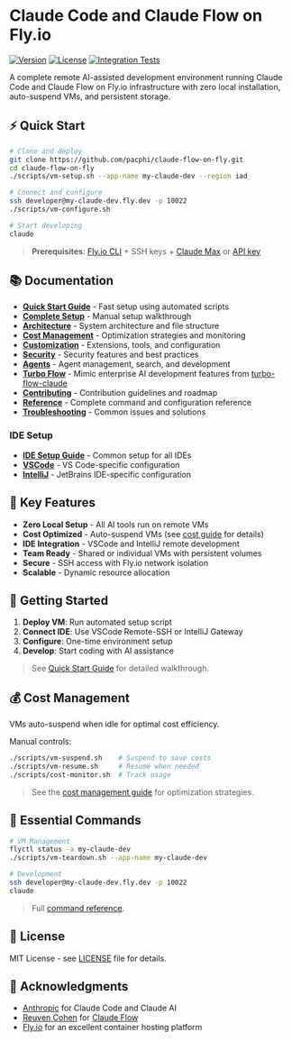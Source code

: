 # Claude Code and Claude Flow on Fly.io

[![Version](https://img.shields.io/github/v/release/pacphi/claude-flow-on-fly?include_prereleases)](https://github.com/pacphi/claude-flow-on-fly/releases)
[![License](https://img.shields.io/github/license/pacphi/claude-flow-on-fly)](LICENSE)
[![Integration Tests](https://github.com/pacphi/claude-flow-on-fly/actions/workflows/integration.yml/badge.svg)](https://github.com/pacphi/claude-flow-on-fly/actions/workflows/integration.yml)

A complete remote AI-assisted development environment running Claude Code and Claude Flow on Fly.io infrastructure
with zero local installation, auto-suspend VMs, and persistent storage.

## ⚡ Quick Start

```bash
# Clone and deploy
git clone https://github.com/pacphi/claude-flow-on-fly.git
cd claude-flow-on-fly
./scripts/vm-setup.sh --app-name my-claude-dev --region iad

# Connect and configure
ssh developer@my-claude-dev.fly.dev -p 10022
./scripts/vm-configure.sh

# Start developing
claude
```

> **Prerequisites**: [Fly.io CLI](https://fly.io/docs/flyctl/install/) + SSH keys +
[Claude Max](https://www.anthropic.com/max) or [API key](https://console.anthropic.com/settings/keys)

## 📚 Documentation

- **[Quick Start Guide](docs/QUICKSTART.md)** - Fast setup using automated scripts
- **[Complete Setup](docs/SETUP.md)** - Manual setup walkthrough
- **[Architecture](docs/ARCHITECTURE.md)** - System architecture and file structure
- **[Cost Management](docs/COST_MANAGEMENT.md)** - Optimization strategies and monitoring
- **[Customization](docs/CUSTOMIZATION.md)** - Extensions, tools, and configuration
- **[Security](docs/SECURITY.md)** - Security features and best practices
- **[Agents](docs/AGENTS.md)** - Agent management, search, and development
- **[Turbo Flow](docs/TURBO_FLOW.md)** - Mimic enterprise AI development features from [turbo-flow-claude](https://github.com/marcuspat/turbo-flow-claude)
- **[Contributing](docs/CONTRIBUTING.md)** - Contribution guidelines and roadmap
- **[Reference](docs/REFERENCE.md)** - Complete command and configuration reference
- **[Troubleshooting](docs/TROUBLESHOOTING.md)** - Common issues and solutions

### IDE Setup

- **[IDE Setup Guide](docs/IDE_SETUP.md)** - Common setup for all IDEs
- **[VSCode](docs/VSCODE.md)** - VS Code-specific configuration
- **[IntelliJ](docs/INTELLIJ.md)** - JetBrains IDE-specific configuration

## 🌟 Key Features

- **Zero Local Setup** - All AI tools run on remote VMs
- **Cost Optimized** - Auto-suspend VMs (see [cost guide](docs/COST_MANAGEMENT.md) for details)
- **IDE Integration** - VSCode and IntelliJ remote development
- **Team Ready** - Shared or individual VMs with persistent volumes
- **Secure** - SSH access with Fly.io network isolation
- **Scalable** - Dynamic resource allocation

## 🚀 Getting Started

1. **Deploy VM**: Run automated setup script
2. **Connect IDE**: Use VSCode Remote-SSH or IntelliJ Gateway
3. **Configure**: One-time environment setup
4. **Develop**: Start coding with AI assistance

> See [Quick Start Guide](docs/QUICKSTART.md) for detailed walkthrough.

## 💰 Cost Management

VMs auto-suspend when idle for optimal cost efficiency.

Manual controls:

```bash
./scripts/vm-suspend.sh    # Suspend to save costs
./scripts/vm-resume.sh     # Resume when needed
./scripts/cost-monitor.sh  # Track usage
```

> See the [cost management guide](docs/COST_MANAGEMENT.md) for optimization strategies.

## 🔧 Essential Commands

```bash
# VM Management
flyctl status -a my-claude-dev
./scripts/vm-teardown.sh --app-name my-claude-dev

# Development
ssh developer@my-claude-dev.fly.dev -p 10022
claude
```

> Full [command reference](docs/REFERENCE.md).

## 📄 License

MIT License - see [LICENSE](LICENSE) file for details.

## 🙏 Acknowledgments

- [Anthropic](https://www.anthropic.com/) for Claude Code and Claude AI
- [Reuven Cohen](https://www.linkedin.com/in/reuvencohen/) for [Claude Flow](https://github.com/ruvnet/claude-flow)
- [Fly.io](https://fly.io/) for an excellent container hosting platform
